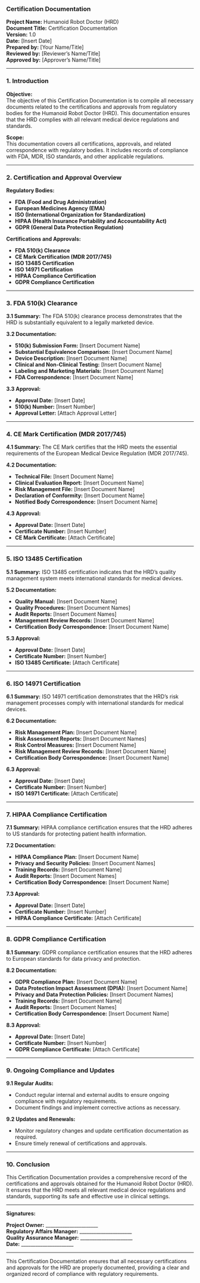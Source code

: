 ### Certification Documentation

**Project Name:** Humanoid Robot Doctor (HRD)  
**Document Title:** Certification Documentation  
**Version:** 1.0  
**Date:** [Insert Date]  
**Prepared by:** [Your Name/Title]  
**Reviewed by:** [Reviewer’s Name/Title]  
**Approved by:** [Approver’s Name/Title]

---

### 1. Introduction

**Objective:**  
The objective of this Certification Documentation is to compile all necessary documents related to the certifications and approvals from regulatory bodies for the Humanoid Robot Doctor (HRD). This documentation ensures that the HRD complies with all relevant medical device regulations and standards.

**Scope:**  
This documentation covers all certifications, approvals, and related correspondence with regulatory bodies. It includes records of compliance with FDA, MDR, ISO standards, and other applicable regulations.

---

### 2. Certification and Approval Overview

**Regulatory Bodies:**
- **FDA (Food and Drug Administration)**
- **European Medicines Agency (EMA)**
- **ISO (International Organization for Standardization)**
- **HIPAA (Health Insurance Portability and Accountability Act)**
- **GDPR (General Data Protection Regulation)**

**Certifications and Approvals:**
- **FDA 510(k) Clearance**
- **CE Mark Certification (MDR 2017/745)**
- **ISO 13485 Certification**
- **ISO 14971 Certification**
- **HIPAA Compliance Certification**
- **GDPR Compliance Certification**

---

### 3. FDA 510(k) Clearance

**3.1 Summary:**
The FDA 510(k) clearance process demonstrates that the HRD is substantially equivalent to a legally marketed device.

**3.2 Documentation:**
- **510(k) Submission Form:** [Insert Document Name]
- **Substantial Equivalence Comparison:** [Insert Document Name]
- **Device Description:** [Insert Document Name]
- **Clinical and Non-Clinical Testing:** [Insert Document Name]
- **Labeling and Marketing Materials:** [Insert Document Name]
- **FDA Correspondence:** [Insert Document Name]

**3.3 Approval:**
- **Approval Date:** [Insert Date]
- **510(k) Number:** [Insert Number]
- **Approval Letter:** [Attach Approval Letter]

---

### 4. CE Mark Certification (MDR 2017/745)

**4.1 Summary:**
The CE Mark certifies that the HRD meets the essential requirements of the European Medical Device Regulation (MDR 2017/745).

**4.2 Documentation:**
- **Technical File:** [Insert Document Name]
- **Clinical Evaluation Report:** [Insert Document Name]
- **Risk Management File:** [Insert Document Name]
- **Declaration of Conformity:** [Insert Document Name]
- **Notified Body Correspondence:** [Insert Document Name]

**4.3 Approval:**
- **Approval Date:** [Insert Date]
- **Certificate Number:** [Insert Number]
- **CE Mark Certificate:** [Attach Certificate]

---

### 5. ISO 13485 Certification

**5.1 Summary:**
ISO 13485 certification indicates that the HRD’s quality management system meets international standards for medical devices.

**5.2 Documentation:**
- **Quality Manual:** [Insert Document Name]
- **Quality Procedures:** [Insert Document Names]
- **Audit Reports:** [Insert Document Names]
- **Management Review Records:** [Insert Document Name]
- **Certification Body Correspondence:** [Insert Document Name]

**5.3 Approval:**
- **Approval Date:** [Insert Date]
- **Certificate Number:** [Insert Number]
- **ISO 13485 Certificate:** [Attach Certificate]

---

### 6. ISO 14971 Certification

**6.1 Summary:**
ISO 14971 certification demonstrates that the HRD’s risk management processes comply with international standards for medical devices.

**6.2 Documentation:**
- **Risk Management Plan:** [Insert Document Name]
- **Risk Assessment Reports:** [Insert Document Names]
- **Risk Control Measures:** [Insert Document Name]
- **Risk Management Review Records:** [Insert Document Name]
- **Certification Body Correspondence:** [Insert Document Name]

**6.3 Approval:**
- **Approval Date:** [Insert Date]
- **Certificate Number:** [Insert Number]
- **ISO 14971 Certificate:** [Attach Certificate]

---

### 7. HIPAA Compliance Certification

**7.1 Summary:**
HIPAA compliance certification ensures that the HRD adheres to US standards for protecting patient health information.

**7.2 Documentation:**
- **HIPAA Compliance Plan:** [Insert Document Name]
- **Privacy and Security Policies:** [Insert Document Names]
- **Training Records:** [Insert Document Name]
- **Audit Reports:** [Insert Document Names]
- **Certification Body Correspondence:** [Insert Document Name]

**7.3 Approval:**
- **Approval Date:** [Insert Date]
- **Certificate Number:** [Insert Number]
- **HIPAA Compliance Certificate:** [Attach Certificate]

---

### 8. GDPR Compliance Certification

**8.1 Summary:**
GDPR compliance certification ensures that the HRD adheres to European standards for data privacy and protection.

**8.2 Documentation:**
- **GDPR Compliance Plan:** [Insert Document Name]
- **Data Protection Impact Assessment (DPIA):** [Insert Document Name]
- **Privacy and Data Protection Policies:** [Insert Document Names]
- **Training Records:** [Insert Document Name]
- **Audit Reports:** [Insert Document Names]
- **Certification Body Correspondence:** [Insert Document Name]

**8.3 Approval:**
- **Approval Date:** [Insert Date]
- **Certificate Number:** [Insert Number]
- **GDPR Compliance Certificate:** [Attach Certificate]

---

### 9. Ongoing Compliance and Updates

**9.1 Regular Audits:**
- Conduct regular internal and external audits to ensure ongoing compliance with regulatory requirements.
- Document findings and implement corrective actions as necessary.

**9.2 Updates and Renewals:**
- Monitor regulatory changes and update certification documentation as required.
- Ensure timely renewal of certifications and approvals.

---

### 10. Conclusion

This Certification Documentation provides a comprehensive record of the certifications and approvals obtained for the Humanoid Robot Doctor (HRD). 
It ensures that the HRD meets all relevant medical device regulations and standards, supporting its safe and effective use in clinical settings.

---

**Signatures:**

**Project Owner:** ______________________  
**Regulatory Affairs Manager:** ______________________  
**Quality Assurance Manager:** ______________________  
**Date:** ______________________  

---

This Certification Documentation ensures that all necessary certifications and approvals for the HRD are properly documented, providing a clear and organized record of compliance with regulatory requirements.
